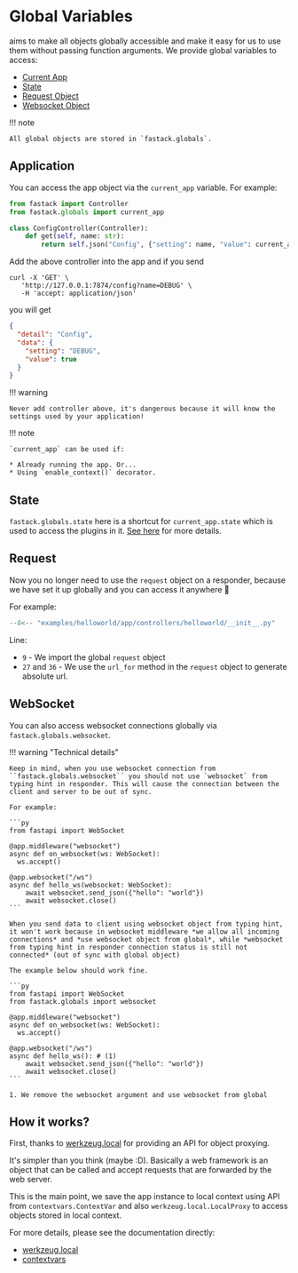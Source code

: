 # Global Variables

aims to make all objects globally accessible and make it easy for us to use them without passing function arguments. We provide global variables to access:

* [Current App](#application)
* [State](#state)
* [Request Object](#request)
* [Websocket Object](#websocket)

!!! note

    All global objects are stored in `fastack.globals`.

## Application

You can access the app object via the ``current_app`` variable. For example:

```py title="app/controllers/config.py"
from fastack import Controller
from fastack.globals import current_app

class ConfigController(Controller):
    def get(self, name: str):
        return self.json("Config", {"setting": name, "value": current_app.get_setting(name)})
```

Add the above controller into the app and if you send

```
curl -X 'GET' \
   'http://127.0.0.1:7874/config?name=DEBUG' \
   -H 'accept: application/json'
```

you will get

```json
{
  "detail": "Config",
  "data": {
    "setting": "DEBUG",
    "value": true
  }
}
```

!!! warning

    Never add controller above, it's dangerous because it will know the settings used by your application!

!!! note

    `current_app` can be used if:

    * Already running the app. Or...
    * Using `enable_context()` decorator.

## State

``fastack.globals.state`` here is a shortcut for ``current_app.state`` which is used to access the plugins in it. [See here](./plugins.md) for more details.

## Request

Now you no longer need to use the `request` object on a responder, because we have set it up globally and you can access it anywhere 🥳

For example:

```py title="app/controllers/helloworld/__init__.py" linenums="1" hl_lines="9 27 36"
--8<-- "examples/helloworld/app/controllers/helloworld/__init__.py"
```

Line:

* `9` - We import the global `request` object
* `27` and `36` - We use the `url_for` method in the `request` object to generate absolute url.

## WebSocket

You can also access websocket connections globally via `fastack.globals.websocket`.

!!! warning "Technical details"

    Keep in mind, when you use websocket connection from ``fastack.globals.websocket`` you should not use `websocket` from typing hint in responder. This will cause the connection between the client and server to be out of sync.

    For example:

    ```py
    from fastapi import WebSocket

    @app.middleware("websocket")
    async def on_websocket(ws: WebSocket):
      ws.accept()

    @app.websocket("/ws")
    async def hello_ws(websocket: WebSocket):
        await websocket.send_json({"hello": "world"})
        await websocket.close()
    ```

    When you send data to client using websocket object from typing hint, it won't work because in websocket middleware *we allow all incoming connections* and *use websocket object from global*, while *websocket from typing hint in responder connection status is still not connected* (out of sync with global object)

    The example below should work fine.

    ```py
    from fastapi import WebSocket
    from fastack.globals import websocket

    @app.middleware("websocket")
    async def on_websocket(ws: WebSocket):
      ws.accept()

    @app.websocket("/ws")
    async def hello_ws(): # (1)
        await websocket.send_json({"hello": "world"})
        await websocket.close()
    ```

    1. We remove the websocket argument and use websocket from global

## How it works?

First, thanks to [werkzeug.local](https://werkzeug.palletsprojects.com/en/2.0.x/local/) for providing an API for object proxying.

It's simpler than you think (maybe :D). Basically a web framework is an object that can be called and accept requests that are forwarded by the web server.

This is the main point, we save the app instance to local context using API from `contextvars.ContextVar` and also `werkzeug.local.LocalProxy` to access objects stored in local context.

For more details, please see the documentation directly:

* [werkzeug.local](https://werkzeug.palletsprojects.com/en/2.0.x/local/)
* [contextvars](https://docs.python.org/3/library/contextvars.html)
